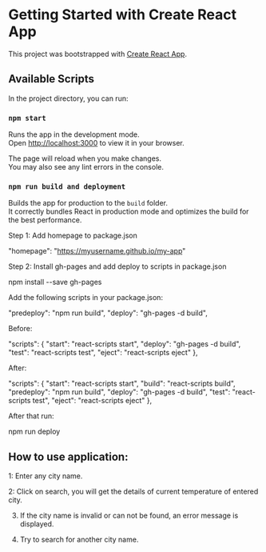 # Getting Started with Create React App

This project was bootstrapped with [Create React App](https://github.com/facebook/create-react-app).

## Available Scripts

In the project directory, you can run:

### `npm start`

Runs the app in the development mode.\
Open [http://localhost:3000](http://localhost:3000) to view it in your browser.

The page will reload when you make changes.\
You may also see any lint errors in the console.

### `npm run build and deployment`

Builds the app for production to the `build` folder.\
It correctly bundles React in production mode and optimizes the build for the best performance.

Step 1: Add homepage to package.json

"homepage": "https://myusername.github.io/my-app"

Step 2: Install gh-pages and add deploy to scripts in package.json

npm install --save gh-pages

Add the following scripts in your package.json:

"predeploy": "npm run build",
"deploy": "gh-pages -d build",

Before:

  "scripts": {
    "start": "react-scripts start",
    "deploy": "gh-pages -d build",
    "test": "react-scripts test",
    "eject": "react-scripts eject"
  },

  After:

  "scripts": {
    "start": "react-scripts start",
    "build": "react-scripts build",
    "predeploy": "npm run build",
    "deploy": "gh-pages -d build",
    "test": "react-scripts test",
    "eject": "react-scripts eject"
  },

After that run:

  npm run deploy

## How to use application:

1: Enter any city name.

2: Click on search, you will get the details of current temperature of entered city.

3. If the city name is invalid or can not be found, an error message is displayed.
   
4. Try to search for another city name.



